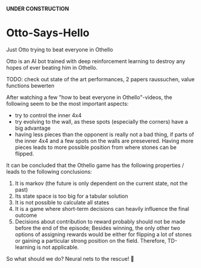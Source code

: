 **UNDER CONSTRUCTION**

# Otto-Says-Hello
Just Otto trying to beat everyone in Othello


Otto is an AI bot trained with deep reinforcement learning to destroy any hopes of ever beating him in Othello. 


TODO: check out state of the art performances, 2 papers raussuchen, value functions bewerten


After watching a few "how to beat everyone in Othello"-videos, the following seem to be the most important aspects:


* try to control the inner 4x4
* try evolving to the wall, as these spots (especially the corners) have a big advantage
* having less pieces than the opponent is really not a bad thing, if parts of the inner 4x4 and a few spots on the walls are presevered. Having more pieces leads to more possible position from where stones can be flipped.


It can be concluded that the Othello game has the following properties / leads to the following conclusions:
1. It is markov (the future is only dependent on the current state, not the past)
2. Its state space is too big for a tabular solution
3. It is not possible to calculate all states
4. It is a game where short-term decisions can heavily influence the final outcome
5. Decisions about contribution to reward probably should not be made before the end of the episode; Besides winning, the only other two options of assigning rewards would be either for flipping a lot of stones or gaining a particular strong position on the field. Therefore, TD-learning is not applicable.

So what should we do? Neural nets to the rescue! :rocket:
